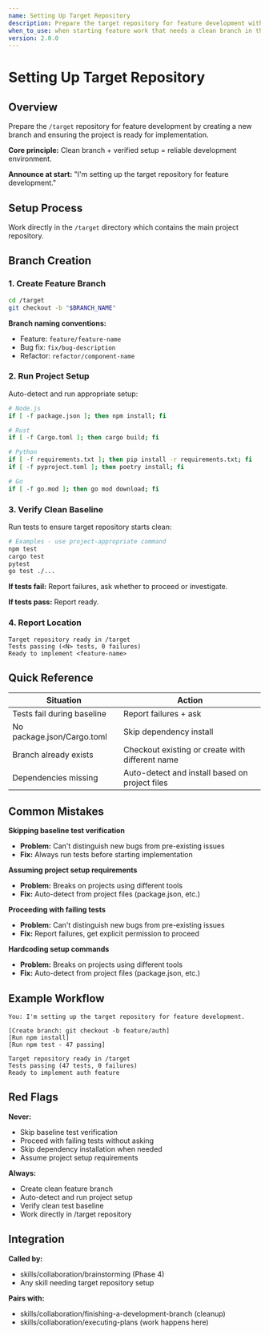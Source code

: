 ```yaml
---
name: Setting Up Target Repository
description: Prepare the target repository for feature development with branch creation and project setup
when_to_use: when starting feature work that needs a clean branch in the target repository, before executing implementation plans
version: 2.0.0
---
```


# Setting Up Target Repository

## Overview

Prepare the `/target` repository for feature development by creating a new branch and ensuring the project is ready for implementation.

**Core principle:** Clean branch + verified setup = reliable development environment.

**Announce at start:** "I'm setting up the target repository for feature development."

## Setup Process

Work directly in the `/target` directory which contains the main project repository.

## Branch Creation

### 1. Create Feature Branch

```bash
cd /target
git checkout -b "$BRANCH_NAME"
```

**Branch naming conventions:**
- Feature: `feature/feature-name`
- Bug fix: `fix/bug-description`
- Refactor: `refactor/component-name`

### 2. Run Project Setup

Auto-detect and run appropriate setup:

```bash
# Node.js
if [ -f package.json ]; then npm install; fi

# Rust
if [ -f Cargo.toml ]; then cargo build; fi

# Python
if [ -f requirements.txt ]; then pip install -r requirements.txt; fi
if [ -f pyproject.toml ]; then poetry install; fi

# Go
if [ -f go.mod ]; then go mod download; fi
```

### 3. Verify Clean Baseline

Run tests to ensure target repository starts clean:

```bash
# Examples - use project-appropriate command
npm test
cargo test
pytest
go test ./...
```

**If tests fail:** Report failures, ask whether to proceed or investigate.

**If tests pass:** Report ready.

### 4. Report Location

```
Target repository ready in /target
Tests passing (<N> tests, 0 failures)
Ready to implement <feature-name>
```

## Quick Reference

| Situation | Action |
|-----------|--------|
| Tests fail during baseline | Report failures + ask |
| No package.json/Cargo.toml | Skip dependency install |
| Branch already exists | Checkout existing or create with different name |
| Dependencies missing | Auto-detect and install based on project files |

## Common Mistakes

**Skipping baseline test verification**
- **Problem:** Can't distinguish new bugs from pre-existing issues
- **Fix:** Always run tests before starting implementation

**Assuming project setup requirements**
- **Problem:** Breaks on projects using different tools
- **Fix:** Auto-detect from project files (package.json, etc.)

**Proceeding with failing tests**
- **Problem:** Can't distinguish new bugs from pre-existing issues
- **Fix:** Report failures, get explicit permission to proceed

**Hardcoding setup commands**
- **Problem:** Breaks on projects using different tools
- **Fix:** Auto-detect from project files (package.json, etc.)

## Example Workflow

```
You: I'm setting up the target repository for feature development.

[Create branch: git checkout -b feature/auth]
[Run npm install]
[Run npm test - 47 passing]

Target repository ready in /target
Tests passing (47 tests, 0 failures)
Ready to implement auth feature
```

## Red Flags

**Never:**
- Skip baseline test verification
- Proceed with failing tests without asking
- Skip dependency installation when needed
- Assume project setup requirements

**Always:**
- Create clean feature branch
- Auto-detect and run project setup
- Verify clean test baseline
- Work directly in /target repository

## Integration

**Called by:**
- skills/collaboration/brainstorming (Phase 4)
- Any skill needing target repository setup

**Pairs with:**
- skills/collaboration/finishing-a-development-branch (cleanup)
- skills/collaboration/executing-plans (work happens here)